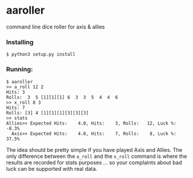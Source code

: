 # aaroller
command line dice roller for axis &amp; allies

### Installing

    $ python3 setup.py install

### Running:

    $ aaroller
    >> a_roll 12 2
    Hits: 3
    Rolls:  3  5 [1][1][1] 6  3  3  5  4  4  6 
    >> x_roll 8 3
    Hits: 7
    Rolls: [3] 4 [1][1][1][3][3][3]
    >> stats
    Allies>> Expected Hits:    4.0, Hits:    3, Rolls:   12, Luck %:  -8.3%
      Axis>> Expected Hits:    4.0, Hits:    7, Rolls:    8, Luck %:  37.5%

The idea should be pretty simple if you have played Axis and Allies. The only difference between the `a_roll`
and the `x_roll` command is where the results are recorded for stats purposes ... so your complaints about bad
luck can be supported with real data.
    
